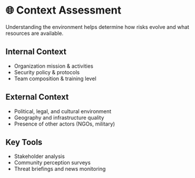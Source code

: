 # 🌐 Context Assessment

Understanding the environment helps determine how risks evolve and what resources are available.

## Internal Context
- Organization mission & activities
- Security policy & protocols
- Team composition & training level

## External Context
- Political, legal, and cultural environment
- Geography and infrastructure quality
- Presence of other actors (NGOs, military)

## Key Tools
- Stakeholder analysis
- Community perception surveys
- Threat briefings and news monitoring
